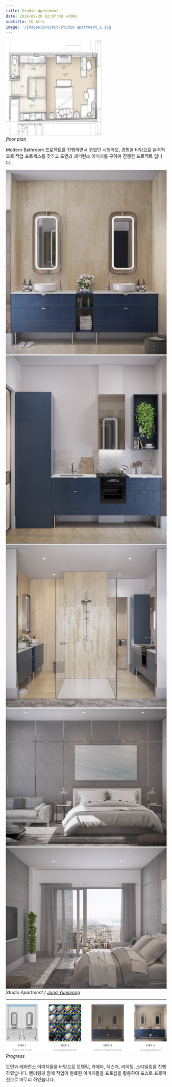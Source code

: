 ```yaml
---
title: Studio Apartment
date: 2018-09-26 02:07:00 +0300
subtitle: CG Arts
image: '/images/project/studio apartment_1.jpg'
---
```


<div class="gallery-box">
  <div class="gallery">
    <img src="/images/project/studio apartment_ref.jpg" width="300" height="300" alt="Project">
  </div>
  <em>floor plan</em>
</div>

Modern Bathroom 프로젝트를 진행하면서 겪었던 시행착오, 경험을 바탕으로 본격적으로 작업 프로세스를 갖추고 도면과 레퍼런스 이미지를 구하여 진행한 프로젝트 입니다. 

<div class="gallery-box">
  <div class="gallery">
    <img src="/images/project/studio apartment_1.jpg" alt="Project">
    <img src="/images/project/studio apartment_2.jpg" alt="Project">
    <img src="/images/project/studio apartment_3.jpg" alt="Project">
  </div>
</div>
<div class="gallery-box">
  <div class="gallery">
    <img src="/images/project/studio apartment_4.jpg" alt="Project">
    <img src="/images/project/studio apartment_5.jpg" alt="Project">
  </div>
  <em>Studio Apartment / <a href="/about" target="_blank">Jung Yunseong</a></em>
</div>

***

<div class="gallery-box">
  <div class="gallery">
    <img src="/images/project/studio_progress.png" alt="Project">
  </div>
  <em>Progress</em>
</div>

도면과 레퍼런스 이미지들을 바탕으로 모델링, 카메라, 텍스처, 라이팅, 스타일링을 진행하였습니다.
렌더링과 함께 작업이 완료된 이미지들을 포토샵을 활용하여 포스트 프로덕션으로 마무리 하였습니다.
